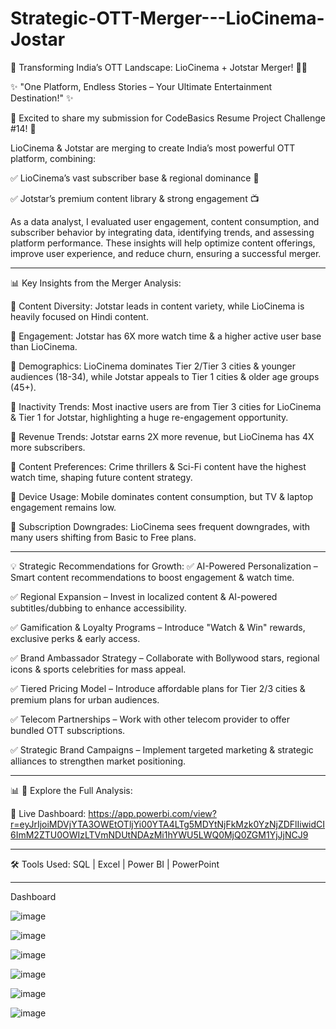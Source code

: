 # Strategic-OTT-Merger---LioCinema-Jostar

🚀 Transforming India’s OTT Landscape: LioCinema + Jotstar Merger! 🎥📡

✨ "One Platform, Endless Stories – Your Ultimate Entertainment Destination!" ✨

📢 Excited to share my submission for CodeBasics Resume Project Challenge #14! 🎉

LioCinema & Jotstar are merging to create India’s most powerful OTT platform, combining:

✅ LioCinema’s vast subscriber base & regional dominance 🎥

✅ Jotstar’s premium content library & strong engagement 📺

As a data analyst, I evaluated user engagement, content consumption, and subscriber behavior by integrating data, identifying trends, and assessing platform performance. These insights will help optimize content offerings, improve user experience, and reduce churn, ensuring a successful merger.
________________________________________

📊 Key Insights from the Merger Analysis:

📌 Content Diversity: Jotstar leads in content variety, while LioCinema is heavily focused on Hindi content.

📌 Engagement: Jotstar has 6X more watch time & a higher active user base than LioCinema.

📌 Demographics: LioCinema dominates Tier 2/Tier 3 cities & younger audiences (18-34), while Jotstar appeals to Tier 1 cities & older age groups (45+).

📌 Inactivity Trends: Most inactive users are from Tier 3 cities for LioCinema & Tier 1 for Jotstar, highlighting a huge re-engagement opportunity.

📌 Revenue Trends: Jotstar earns 2X more revenue, but LioCinema has 4X more subscribers.

📌 Content Preferences: Crime thrillers & Sci-Fi content have the highest watch time, shaping future content strategy.

📌 Device Usage: Mobile dominates content consumption, but TV & laptop engagement remains low.

📌 Subscription Downgrades: LioCinema sees frequent downgrades, with many users shifting from Basic to Free plans.

________________________________________
💡 Strategic Recommendations for Growth:
✅ AI-Powered Personalization – Smart content recommendations to boost engagement & watch time.

✅ Regional Expansion – Invest in localized content & AI-powered subtitles/dubbing to enhance accessibility.

✅ Gamification & Loyalty Programs – Introduce "Watch & Win" rewards, exclusive perks & early access.

✅ Brand Ambassador Strategy – Collaborate with Bollywood stars, regional icons & sports celebrities for mass appeal.

✅ Tiered Pricing Model – Introduce affordable plans for Tier 2/3 cities & premium plans for urban audiences.

✅ Telecom Partnerships – Work with other telecom provider to offer bundled OTT subscriptions.

✅ Strategic Brand Campaigns – Implement targeted marketing & strategic alliances to strengthen market positioning.

________________________________________
📊 🔗 Explore the Full Analysis:

📌 Live Dashboard: https://app.powerbi.com/view?r=eyJrIjoiMDVjYTA3OWEtOTljYi00YTA4LTg5MDYtNjFkMzk0YzNjZDFlIiwidCI6ImM2ZTU0OWIzLTVmNDUtNDAzMi1hYWU5LWQ0MjQ0ZGM1YjJjNCJ9

________________________________________
🛠 Tools Used: SQL | Excel | Power BI | PowerPoint
_____________________________________

Dashboard

![image](https://github.com/user-attachments/assets/4d4310c1-57e0-43be-b97d-a1afe9c2df61)

![image](https://github.com/user-attachments/assets/17a12182-b6df-4204-892c-d7b952a9974f)

![image](https://github.com/user-attachments/assets/46f93985-e5fd-4359-a19d-5fa464baaf07)

![image](https://github.com/user-attachments/assets/52a692ec-e965-423d-9549-a0b7f6d7317d)

![image](https://github.com/user-attachments/assets/09212d2a-504d-48f0-9ad6-e3cc955be283)

![image](https://github.com/user-attachments/assets/96e56c1a-fd3f-48bf-9419-6b7149bdce94)



